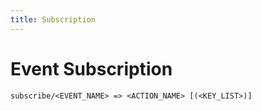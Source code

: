 ```yaml
---
title: Subscription
---
```


# Event Subscription

```
subscribe/<EVENT_NAME> => <ACTION_NAME> [(<KEY_LIST>)]
```
